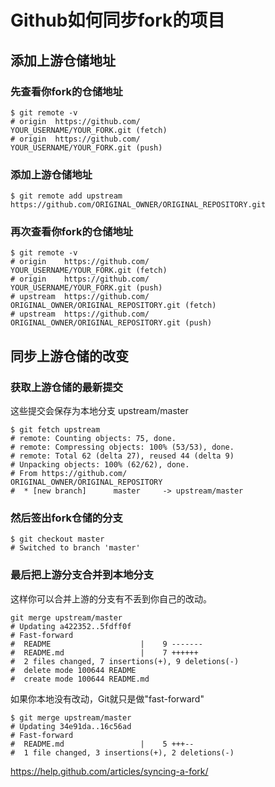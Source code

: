 # Github如何同步fork的项目

## 添加上游仓储地址
### 先查看你fork的仓储地址
```command
$ git remote -v
# origin  https://github.com/
YOUR_USERNAME/YOUR_FORK.git (fetch)
# origin  https://github.com/
YOUR_USERNAME/YOUR_FORK.git (push)
```

### 添加上游仓储地址
```command
$ git remote add upstream https://github.com/ORIGINAL_OWNER/ORIGINAL_REPOSITORY.git
```

### 再次查看你fork的仓储地址
```command
$ git remote -v
# origin    https://github.com/
YOUR_USERNAME/YOUR_FORK.git (fetch)
# origin    https://github.com/
YOUR_USERNAME/YOUR_FORK.git (push)
# upstream  https://github.com/
ORIGINAL_OWNER/ORIGINAL_REPOSITORY.git (fetch)
# upstream  https://github.com/
ORIGINAL_OWNER/ORIGINAL_REPOSITORY.git (push)
```

## 同步上游仓储的改变
### 获取上游仓储的最新提交
这些提交会保存为本地分支 upstream/master
```command
$ git fetch upstream
# remote: Counting objects: 75, done.
# remote: Compressing objects: 100% (53/53), done.
# remote: Total 62 (delta 27), reused 44 (delta 9)
# Unpacking objects: 100% (62/62), done.
# From https://github.com/
ORIGINAL_OWNER/ORIGINAL_REPOSITORY
#  * [new branch]      master     -> upstream/master
```
### 然后签出fork仓储的分支
```command
$ git checkout master
# Switched to branch 'master'
```

### 最后把上游分支合并到本地分支
这样你可以合并上游的分支有不丢到你自己的改动。
```command
git merge upstream/master
# Updating a422352..5fdff0f
# Fast-forward
#  README                    |    9 -------
#  README.md                 |    7 ++++++
#  2 files changed, 7 insertions(+), 9 deletions(-)
#  delete mode 100644 README
#  create mode 100644 README.md
```
如果你本地没有改动，Git就只是做"fast-forward"
```command
$ git merge upstream/master
# Updating 34e91da..16c56ad
# Fast-forward
#  README.md                 |    5 +++--
#  1 file changed, 3 insertions(+), 2 deletions(-)
```

https://help.github.com/articles/syncing-a-fork/
